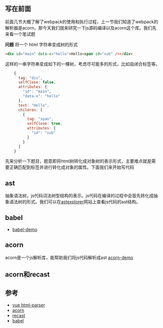 ## 写在前面
前面几节大概了解了webpack的使用和执行过程，上一节我们知道了webpack的解析器是acorn，那今天我们就来研究一下js源码编译以及acorn这个库。我们先来看一个笔试题

**问题**
将一个 html 字符串变成树的形式

```html
<div id="main" data-x="hello">Hello<span id="sub" /></div>
```

这样的一串字符串变成如下的一棵树，考虑尽可能多的形式，比如自闭合标签等。

```js
    {
      tag: "div",
      selfClose: false,
      attributes: {
        "id": "main",
        "data-x": "hello"
      },
      text: "Hello",
      children: [
        {
          tag: "span",
          selfClose: true,
          attributes: {
            "id": "sub"
          }
        }
      ]
    }
```
先来分析一下题目，题意即将html树转化成对象树的表示形式，主要难点就是需要正确匹配到标签并进行转化成对象的属性。下面我们来开始写代码

## ast
抽象语法树，js代码词法树型结构的表示。js代码在编译的过程中会首先转化成抽象语法树的形式。我们可以在[astexplorer](https://astexplorer.net/)网站上查看js代码的ast结构。

## babel

- [babel-demo]()
## acorn
acorn是一个js解析库，能帮助我们将js代码解析成ast
[acorn-demo](https://github.com/XingGuoZM/blog/tree/master/%E5%89%8D%E7%AB%AF%E5%B7%A5%E7%A8%8B%E5%8C%96/acorn-demo)

## acorn和recast

## 参考
- [vue html-parser](https://github.com/vuejs/vue/blob/dev/src/compiler/parser/html-parser.js)
- [acorn](https://github.com/acornjs/acorn/tree/master/acorn)
- [recast](https://github.com/benjamn/recast)
- [babel](https://www.babeljs.cn/docs/)